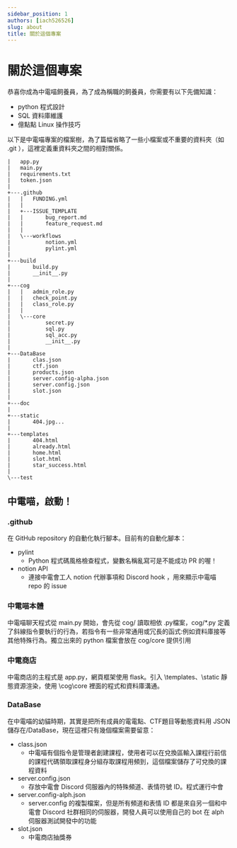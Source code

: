 ```yaml
---
sidebar_position: 1
authors: [iach526526]
slug: about
title: 關於這個專案
---
```


# 關於這個專案

恭喜你成為中電喵飼養員，為了成為稱職的飼養員，你需要有以下先備知識：
- python 程式設計
- SQL 資料庫維護
- 億點點 Linux 操作技巧

以下是中電喵專案的檔案樹，為了篇幅省略了一些小檔案或不重要的資料夾（如 .git ），這裡定義重資料夾之間的相對關係。
```
|   app.py
|   main.py
|   requirements.txt
|   token.json
|   
+---.github
|   |   FUNDING.yml
|   |   
|   +---ISSUE_TEMPLATE
|   |       bug_report.md
|   |       feature_request.md
|   |       
|   \---workflows
|           notion.yml
|           pylint.yml
|           
+---build
|       build.py
|       __init__.py
|       
+---cog
|   |   admin_role.py
|   |   check_point.py
|   |   class_role.py
|   |   
|   \---core
|           secret.py
|           sql.py
|           sql_acc.py
|           __init__.py
|           
+---DataBase
|       clas.json
|       ctf.json
|       products.json
|       server.config-alpha.json
|       server.config.json
|       slot.json
|       
+---doc
|       
+---static
|       404.jpg...
|       
+---templates
|       404.html
|       already.html
|       home.html
|       slot.html
|       star_success.html
|       
\---test
```
## 中電喵，啟動！


### \.github
在 GitHub repository 的自動化執行腳本。目前有的自動化腳本：
- pylint
    - Python 程式碼風格檢查程式，變數名稱亂寫可是不能成功 PR 的喔！
- notion API
  - 連接中電會工人 notion 代辦事項和 Discord hook ，用來顯示中電喵 repo 的 issue


### 中電喵本體
中電喵聊天程式從 main.py 開始，會先從 cog/ 讀取相依 .py檔案，cog/*.py 定義了斜線指令要執行的行為，若指令有一些非常通用或冗長的函式:例如資料庫接等其他特殊行為。獨立出來的 python 檔案會放在 cog/core 提供引用

### 中電商店
中電商店的主程式是 app.py，網頁框架使用 flask。引入 \templates、\static 靜態資源渲染，使用 \cog\core 裡面的程式和資料庫溝通。


### DataBase
在中電喵的幼貓時期，其實是把所有成員的電電點、CTF題目等動態資料用 JSON 儲存在/DataBase，現在這裡只有幾個檔案需要留意：
- class.json
  - 中電喵有個指令是管理者創建課程，使用者可以在兌換區輸入課程行前信的課程代碼領取課程身分組存取課程用頻到，這個檔案儲存了可兌換的課程資料
- server.config.json
  - 存放中電會 Discord 伺服器內的特殊頻道、表情符號 ID。程式運行中會
- server.config-alph.json
  - server.config 的複製檔案，但是所有頻道和表情 ID 都是來自另一個和中電會 Discord 社群相同的伺服器，開發人員可以使用自己的 bot 在 alph 伺服器測試開發中的功能
- slot.json
  - 中電商店抽獎券


